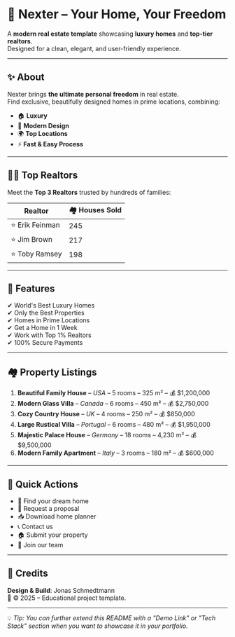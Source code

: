 # 🏡 Nexter – Your Home, Your Freedom

A **modern real estate template** showcasing **luxury homes** and **top-tier realtors**.  
Designed for a clean, elegant, and user-friendly experience.

---

## ✨ About

Nexter brings **the ultimate personal freedom** in real estate.  
Find exclusive, beautifully designed homes in prime locations, combining:

- 🏠 **Luxury**
- 🎨 **Modern Design**
- 🌍 **Top Locations**
- ⚡ **Fast & Easy Process**

---

## 👨‍💼 Top Realtors

Meet the **Top 3 Realtors** trusted by hundreds of families:

| Realtor         | 🏘 Houses Sold |
| --------------- | ------------- |
| ⭐ Erik Feinman | 245           |
| ⭐ Jim Brown    | 217           |
| ⭐ Toby Ramsey  | 198           |

---

## 🚀 Features

✔ World's Best Luxury Homes  
✔ Only the Best Properties  
✔ Homes in Prime Locations  
✔ Get a Home in 1 Week  
✔ Work with Top 1% Realtors  
✔ 100% Secure Payments

---

## 🏘 Property Listings

1. **Beautiful Family House** – _USA_ – 5 rooms – 325 m² – 💰 $1,200,000
2. **Modern Glass Villa** – _Canada_ – 6 rooms – 450 m² – 💰 $2,750,000
3. **Cozy Country House** – _UK_ – 4 rooms – 250 m² – 💰 $850,000
4. **Large Rustical Villa** – _Portugal_ – 6 rooms – 480 m² – 💰 $1,950,000
5. **Majestic Palace House** – _Germany_ – 18 rooms – 4,230 m² – 💰 $9,500,000
6. **Modern Family Apartment** – _Italy_ – 3 rooms – 180 m² – 💰 $600,000

---

## 📌 Quick Actions

- 🔎 Find your dream home
- 📄 Request a proposal
- 📥 Download home planner
- 📞 Contact us
- 🏠 Submit your property
- 🤝 Join our team

---

## 📝 Credits

**Design & Build**: Jonas Schmedtmann  
📅 © 2025 – Educational project template.

---

💡 _Tip: You can further extend this README with a "Demo Link" or "Tech Stack" section when you want to showcase it in your portfolio._
